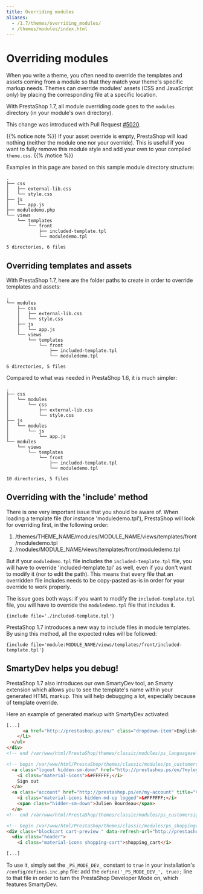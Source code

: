 ```yaml
---
title: Overriding modules
aliases:
  - /1.7/themes/overriding_modules/
  - /themes/modules/index.html
---
```


# Overriding modules

When you write a theme, you often need to override the templates and assets coming from a module so that they match your theme's specific markup needs.
Themes can override modules' assets (CSS and JavaScript only) by placing the corresponding file at a specific location.

With PrestaShop 1.7, all module overriding code goes to the `modules` directory (in your module's own directory).

This change was introduced with Pull Request [#5020](https://github.com/PrestaShop/PrestaShop/pull/5020).

{{% notice note %}}
  If your asset override is empty, PrestaShop will load nothing (neither the module one nor your override). This is useful
  if you want to fully remove this module style and add your own to your compiled `theme.css`.
{{% /notice %}}

Examples in this page are based on this sample module directory structure:

```
.
├── css
│   ├── external-lib.css
│   └── style.css
├── js
│   └── app.js
├── moduledemo.php
└── views
    └── templates
        └── front
            ├── included-template.tpl
            └── moduledemo.tpl

5 directories, 6 files
```

## Overriding templates and assets

With PrestaShop 1.7, here are the folder paths to create in order to override templates and assets:

```
.
└── modules
    ├── css
    │   ├── external-lib.css
    │   └── style.css
    ├── js
    │   └── app.js
    └── views
        └── templates
            └── front
                ├── included-template.tpl
                └── moduledemo.tpl

6 directories, 5 files
```

Compared to what was needed in PrestaShop 1.6, it is much simpler:

```
.
├── css
│   └── modules
│       └── css
│           ├── external-lib.css
│           └── style.css
├── js
│   └── modules
│       └── js
│           └── app.js
└── modules
    └── views
        └── templates
            └── front
                ├── included-template.tpl
                └── moduledemo.tpl

10 directories, 5 files
```

## Overriding with the 'include' method

There is one very important issue that you should be aware of.
When loading a template file (for instance 'moduledemo.tpl'), PrestaShop will look for overriding first, in the following order:

1. /themes/THEME_NAME/modules/MODULE_NAME/views/templates/front/moduledemo.tpl
2. /modules/MODULE_NAME/views/templates/front/moduledemo.tpl

But if your `moduledemo.tpl` file includes the `included-template.tpl` file, you will have to override 'included-template.tpl' as well, even if you don't want to modify it (nor to edit the path). This means that every file that an overridden file includes needs to be copy-pasted as-is in order for your override to work properly.

The issue goes both ways: if you want to modify the `included-template.tpl` file, you will have to override the `moduledemo.tpl` file that includes it.

```smarty
{include file='./included-template.tpl'}
```

PrestaShop 1.7 introduces a new way to include files in module templates. By using this method, all the expected rules will be followed:

```smarty
{include file='module:MODULE_NAME/views/templates/front/included-template.tpl'}
```

## SmartyDev helps you debug!

PrestaShop 1.7 also introduces our own SmartyDev tool, an Smarty extension which allows you to see the template's name within your generated HTML markup. This will help debugging a lot, especially because of template override.

Here an example of generated markup with SmartyDev activated:

```html
[...]
      <a href="http://prestashop.ps/en/" class="dropdown-item">English</a>
    </li>
  </ul>
</div>
<!-- end /var/www/html/PrestaShop/themes/classic/modules/ps_languageselector/ps_languageselector.tpl -->

<!-- begin /var/www/html/PrestaShop/themes/classic/modules/ps_customersignin/ps_customersignin.tpl -->
  <a class="logout hidden-sm-down" href="http://prestashop.ps/en/?mylogout=" rel="nofollow">
    <i class="material-icons">&#FFFFFF;</i>
    Sign out
  </a>
  <a class="account" href="http://prestashop.ps/en/my-account" title="View my customer account" rel="nofollow" >
    <i class="material-icons hidden-md-up logged">&#FFFFFF;</i>
    <span class="hidden-sm-down">Julien Bourdeau</span>
  </a>
<!-- end /var/www/html/PrestaShop/themes/classic/modules/ps_customersignin/ps_customersignin.tpl -->

<!-- begin /var/www/html/PrestaShop/themes/classic/modules/ps_shoppingcart/ps_shoppingcart.tpl -->
<div class="blockcart cart-preview " data-refresh-url="http://prestashop.ps/en/module/ps_shoppingcart/ajax">
  <div class="header">
    <i class="material-icons shopping-cart">shopping_cart</i>

[...]
```
To use it, simply set the `_PS_MODE_DEV_` constant to `true` in your installation's `/config/defines.inc.php` file: add the `define('_PS_MODE_DEV_', true);` line to that file in order to turn the PrestaShop Developer Mode on, which features SmartyDev.
